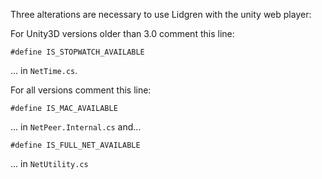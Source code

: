 Three alterations are necessary to use Lidgren with the unity web player:

For Unity3D versions older than 3.0 comment this line:

`#define IS_STOPWATCH_AVAILABLE`

... in `NetTime.cs`.

For all versions comment this line:

`#define IS_MAC_AVAILABLE`

... in `NetPeer.Internal.cs` and...

`#define IS_FULL_NET_AVAILABLE`

... in `NetUtility.cs`